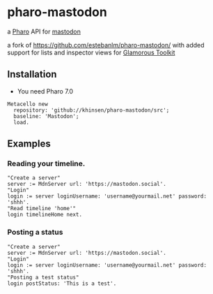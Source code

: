 # pharo-mastodon

a [Pharo](http://pharo.org) API for [mastodon](http://joinmastodon.org)

a fork of https://github.com/estebanlm/pharo-mastodon/ with added support for lists and inspector views for [Glamorous Toolkit](http://gtoolkit.com/)

## Installation 
- You need Pharo 7.0

```Smalltalk
Metacello new 
  repository: 'github://khinsen/pharo-mastodon/src';
  baseline: 'Mastodon';
  load.
```

## Examples

### Reading your timeline.

```Smalltalk
"Create a server"
server := MdnServer url: 'https://mastodon.social'.
"Login"
login := server loginUsername: 'username@yourmail.net' password: 'shhh'.
"Read timeline 'home'"
login timelineHome next.
```

### Posting a status

```Smalltalk
"Create a server"
server := MdnServer url: 'https://mastodon.social'.
"Login"
login := server loginUsername: 'username@yourmail.net' password: 'shhh'.
"Posting a test status"
login postStatus: 'This is a test'.
```
